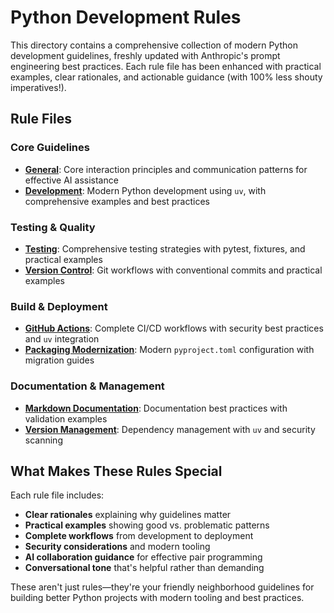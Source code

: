 # Python Development Rules

This directory contains a comprehensive collection of modern Python development
guidelines, freshly updated with Anthropic's prompt engineering best practices.
Each rule file has been enhanced with practical examples, clear rationales, and
actionable guidance (with 100% less shouty imperatives!).

## Rule Files

### Core Guidelines

- [**General**](./python-general.mdc): Core interaction principles and communication
  patterns for effective AI assistance
- [**Development**](./python-development.mdc): Modern Python development using `uv`,
  with comprehensive examples and best practices

### Testing & Quality

- [**Testing**](./python-testing.mdc): Comprehensive testing strategies with pytest,
  fixtures, and practical examples
- [**Version Control**](./python-version-control.mdc): Git workflows with conventional
  commits and practical examples

### Build & Deployment

- [**GitHub Actions**](./python-github-actions.mdc): Complete CI/CD workflows with
  security best practices and `uv` integration
- [**Packaging Modernization**](./python-packaging-modernization.mdc): Modern
  `pyproject.toml` configuration with migration guides

### Documentation & Management

- [**Markdown Documentation**](./python-markdown-documentation.mdc): Documentation
  best practices with validation examples
- [**Version Management**](./python-version-management.mdc): Dependency management
  with `uv` and security scanning

## What Makes These Rules Special

Each rule file includes:

- **Clear rationales** explaining why guidelines matter
- **Practical examples** showing good vs. problematic patterns
- **Complete workflows** from development to deployment
- **Security considerations** and modern tooling
- **AI collaboration guidance** for effective pair programming
- **Conversational tone** that's helpful rather than demanding

These aren't just rules—they're your friendly neighborhood guidelines for building
better Python projects with modern tooling and best practices.
